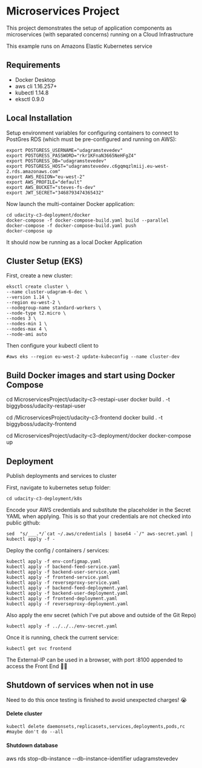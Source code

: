 # Microservices Project

This project demonstrates the setup of application components as 
microservices (with separated concerns) running on a Cloud Infrastructure

This example runs on Amazons Elastic Kubernetes service

## Requirements
* Docker Desktop
* aws cli 1.16.257+
* kubectl 1.14.8
* eksctl 0.9.0


## Local Installation
Setup environment variables for configuring containers to connect to PostGres RDS (which must be pre-configured and running on AWS):
```
export POSTGRESS_USERNAME="udagramstevedev"
export POSTGRESS_PASSWORD="rkr1KFnaN3665NeHFgZ4"
export POSTGRESS_DB="udagramstevedev"
export POSTGRESS_HOST="udagramstevedev.c6gqmqzlmiij.eu-west-2.rds.amazonaws.com"
export AWS_REGION="eu-west-2"
export AWS_PROFILE="default"
export AWS_BUCKET="steves-fs-dev"
export JWT_SECRET="3468793474365432"
```
Now launch the multi-container Docker application:
```
cd udacity-c3-deployment/docker
docker-compose -f docker-compose-build.yaml build --parallel
docker-compose -f docker-compose-build.yaml push
docker-compose up
```
It should now be running as a local Docker Application


## Cluster Setup (EKS)
First, create a new cluster:
```
eksctl create cluster \
--name cluster-udagram-6-dec \
--version 1.14 \
--region eu-west-2 \
--nodegroup-name standard-workers \
--node-type t2.micro \
--nodes 3 \
--nodes-min 1 \
--nodes-max 4 \
--node-ami auto
```
Then configure your kubectl client to 
```
#aws eks --region eu-west-2 update-kubeconfig --name cluster-dev
```


## Build Docker images and start using Docker Compose
cd MicroservicesProject/udacity-c3-restapi-user
docker build . -t biggyboss/udacity-restapi-user

cd /MicroservicesProject/udacity-c3-frontend
docker build . -t biggyboss/udacity-frontend

cd MicroservicesProject/udacity-c3-deployment/docker
docker-compose up



## Deployment
Publish deployments and services to cluster

First, navigate to kubernetes setup folder:
```
cd udacity-c3-deployment/k8s
```

Encode your AWS credentials and substitute the placeholder
in the Secret YAML when applying.  This is so that your
credentials are not checked into public github:
``` 
sed  "s/___.*/`cat ~/.aws/credentials | base64 -`/" aws-secret.yaml | kubectl apply -f -
```

Deploy the config / containers / services:
```Shell
kubectl apply -f env-configmap.yaml 
kubectl apply -f backend-feed-service.yaml	
kubectl apply -f backend-user-service.yaml	
kubectl apply -f frontend-service.yaml		
kubectl apply -f reverseproxy-service.yaml
kubectl apply -f backend-feed-deployment.yaml
kubectl apply -f backend-user-deployment.yaml 
kubectl apply -f frontend-deployment.yaml
kubectl apply -f reverseproxy-deployment.yaml 
```

Also apply the env secret (which I've put above and outside of the Git Repo)
```
kubectl apply -f ../../../env-secret.yaml 
```

Once it is running, check the current service:
```Shell
kubectl get svc frontend
```

The External-IP can be used in a browser, with port :8100 appended to access the Front End 👏🏻


## Shutdown of services when not in use
Need to do this once testing is finished to avoid unexpected charges! 😭
#### Delete cluster
```
kubectl delete daemonsets,replicasets,services,deployments,pods,rc   #maybe don't do --all
```
#### Shutdown database
aws rds stop-db-instance --db-instance-identifier udagramstevedev



